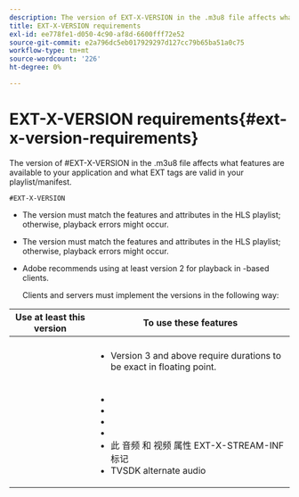 ```yaml
---
description: The version of EXT-X-VERSION in the .m3u8 file affects what features are available to your application and what EXT tags are valid in your playlist/manifest.
title: EXT-X-VERSION requirements
exl-id: ee778fe1-d050-4c90-af8d-6600fff72e52
source-git-commit: e2a796dc5eb017929297d127cc79b65ba51a0c75
workflow-type: tm+mt
source-wordcount: '226'
ht-degree: 0%

---
```


# EXT-X-VERSION requirements{#ext-x-version-requirements}

The version of #EXT-X-VERSION in the .m3u8 file affects what features are available to your application and what EXT tags are valid in your playlist/manifest.

<!--<a id="section_8850183988124049A001758F117AD3A6"></a>-->

`#EXT-X-VERSION`

* The version must match the features and attributes in the HLS playlist; otherwise, playback errors might occur.

   [](https://datatracker.ietf.org/doc/draft-pantos-http-live-streaming/?include_text=1)
* The version must match the features and attributes in the HLS playlist; otherwise, playback errors might occur.

   [](https://datatracker.ietf.org/doc/draft-pantos-http-live-streaming/?include_text=1)
* Adobe recommends using at least version 2 for playback in -based clients.

   Clients and servers must implement the versions in the following way:

<table frame="all" colsep="1" rowsep="1" id="table_62EB98EDD9DE49EC84CB1C7D59BC40E6"> 
 <thead> 
  <tr rowsep="1"> 
   <th colname="1" class="entry"> Use at least this version </th> 
   <th colname="2" class="entry"> To use these features </th> 
  </tr> 
 </thead>
 <tbody> 
  <tr rowsep="1"> 
   <td colname="1"> <span class="codeph"></span> </td> 
   <td colname="2"> <span class="codeph"></span> </td> 
  </tr> 
  <tr rowsep="1"> 
   <td colname="1"> <span class="codeph"></span> </td> 
   <td colname="2"> 
    <ul id="ul_C9500D3F934848639C204BF248F139FF"> 
     <li id="li_535A7E3FABCB46FE872A7EA5DE2A1784"><span class="codeph"></span> <p><span class="codeph"></span>Version 3 and above require durations to be exact in floating point. </p> </li> 
    </ul> </td> 
  </tr> 
  <tr rowsep="0"> 
   <td colname="1"> <p> <span class="codeph"></span> </p> </td> 
   <td colname="2"> <p> 
     <ul id="ul_83D61E909D0C413FBDAB7A4A0BE1F03C"> 
      <li id="li_5071F2BE2DB74BBFB1F23B3B30C5CFD6"><span class="codeph"></span> </li> 
      <li id="li_A093F448567D475AB44656D4600BCBD6"><span class="codeph"></span> </li> 
      <li id="li_1084AE3B10FD4EB387D25EEDDFBBC8CD"><span class="codeph"></span> </li> 
      <li id="li_4FEFA36E300C403DBB77BB4DA46DB4EB"><span class="codeph"></span> </li> 
      <li id="li_E53D81AED45C47AEA346FA3A1B191E5C">此 <span class="codeph"> 音频 </span> 和 <span class="codeph"> 视频 </span> 属性 <span class="codeph"> EXT-X-STREAM-INF </span> 标记 </li> 
      <li id="li_2E99A4971B8046F3845CF3D4D363CCCF">TVSDK alternate audio </li> 
     </ul> </p> </td> 
  </tr> 
 </tbody> 
</table>
